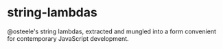 # string-lambdas

@osteele's string lambdas, extracted and mungled into a form convenient for contemporary JavaScript development.